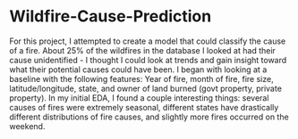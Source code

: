 # Wildfire-Cause-Prediction
For this project, I attempted to create a model that could classify the cause of a fire.  About 25% of the wildfires in the database I looked at had their cause unidentified - I thought I could look at trends and gain insight toward what their potential causes could have been.  I began with looking at a baseline with the following features: Year of fire, month of fire, fire size, latitude/longitude, state, and owner of land burned (govt property, private property).    In my initial EDA, I found a couple interesting things: several causes of fires were extremely seasonal, different states have drastically different distributions of fire causes, and slightly more fires occurred on the weekend.  
